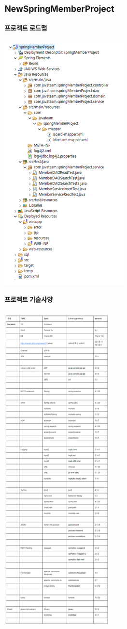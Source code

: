 # NewSpringMemberProject


<h2>프로젝트 로드맵</h2><br>
<img src=https://github.com/SVVor/NewSpringMemberProject/blob/main/springMemberProject/show/Project%20Roadmap.PNG"/>
<br>
<h2>프로젝트 기술사양</h2><br>
<img src=
"https://github.com/SVVor/NewSpringMemberProject/blob/main/springMemberProject/show/1.PNG"/>

